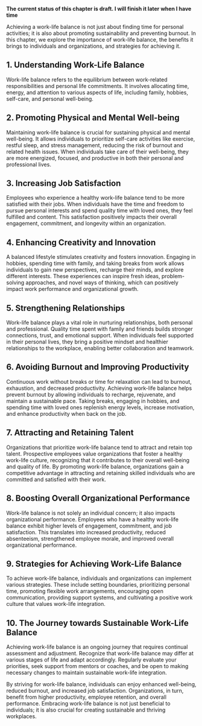 **The current status of this chapter is draft. I will finish it later when I have time**

Achieving a work-life balance is not just about finding time for personal activities; it is also about promoting sustainability and preventing burnout. In this chapter, we explore the importance of work-life balance, the benefits it brings to individuals and organizations, and strategies for achieving it.

**1. Understanding Work-Life Balance**
--------------------------------------

Work-life balance refers to the equilibrium between work-related responsibilities and personal life commitments. It involves allocating time, energy, and attention to various aspects of life, including family, hobbies, self-care, and personal well-being.

**2. Promoting Physical and Mental Well-being**
-----------------------------------------------

Maintaining work-life balance is crucial for sustaining physical and mental well-being. It allows individuals to prioritize self-care activities like exercise, restful sleep, and stress management, reducing the risk of burnout and related health issues. When individuals take care of their well-being, they are more energized, focused, and productive in both their personal and professional lives.

**3. Increasing Job Satisfaction**
----------------------------------

Employees who experience a healthy work-life balance tend to be more satisfied with their jobs. When individuals have the time and freedom to pursue personal interests and spend quality time with loved ones, they feel fulfilled and content. This satisfaction positively impacts their overall engagement, commitment, and longevity within an organization.

**4. Enhancing Creativity and Innovation**
------------------------------------------

A balanced lifestyle stimulates creativity and fosters innovation. Engaging in hobbies, spending time with family, and taking breaks from work allows individuals to gain new perspectives, recharge their minds, and explore different interests. These experiences can inspire fresh ideas, problem-solving approaches, and novel ways of thinking, which can positively impact work performance and organizational growth.

**5. Strengthening Relationships**
----------------------------------

Work-life balance plays a vital role in nurturing relationships, both personal and professional. Quality time spent with family and friends builds stronger connections, trust, and emotional support. When individuals feel supported in their personal lives, they bring a positive mindset and healthier relationships to the workplace, enabling better collaboration and teamwork.

**6. Avoiding Burnout and Improving Productivity**
--------------------------------------------------

Continuous work without breaks or time for relaxation can lead to burnout, exhaustion, and decreased productivity. Achieving work-life balance helps prevent burnout by allowing individuals to recharge, rejuvenate, and maintain a sustainable pace. Taking breaks, engaging in hobbies, and spending time with loved ones replenish energy levels, increase motivation, and enhance productivity when back on the job.

**7. Attracting and Retaining Talent**
--------------------------------------

Organizations that prioritize work-life balance tend to attract and retain top talent. Prospective employees value organizations that foster a healthy work-life culture, recognizing that it contributes to their overall well-being and quality of life. By promoting work-life balance, organizations gain a competitive advantage in attracting and retaining skilled individuals who are committed and satisfied with their work.

**8. Boosting Overall Organizational Performance**
--------------------------------------------------

Work-life balance is not solely an individual concern; it also impacts organizational performance. Employees who have a healthy work-life balance exhibit higher levels of engagement, commitment, and job satisfaction. This translates into increased productivity, reduced absenteeism, strengthened employee morale, and improved overall organizational performance.

**9. Strategies for Achieving Work-Life Balance**
-------------------------------------------------

To achieve work-life balance, individuals and organizations can implement various strategies. These include setting boundaries, prioritizing personal time, promoting flexible work arrangements, encouraging open communication, providing support systems, and cultivating a positive work culture that values work-life integration.

**10. The Journey towards Sustainable Work-Life Balance**
---------------------------------------------------------

Achieving work-life balance is an ongoing journey that requires continual assessment and adjustment. Recognize that work-life balance may differ at various stages of life and adapt accordingly. Regularly evaluate your priorities, seek support from mentors or coaches, and be open to making necessary changes to maintain sustainable work-life integration.

By striving for work-life balance, individuals can enjoy enhanced well-being, reduced burnout, and increased job satisfaction. Organizations, in turn, benefit from higher productivity, employee retention, and overall performance. Embracing work-life balance is not just beneficial to individuals; it is also crucial for creating sustainable and thriving workplaces.
